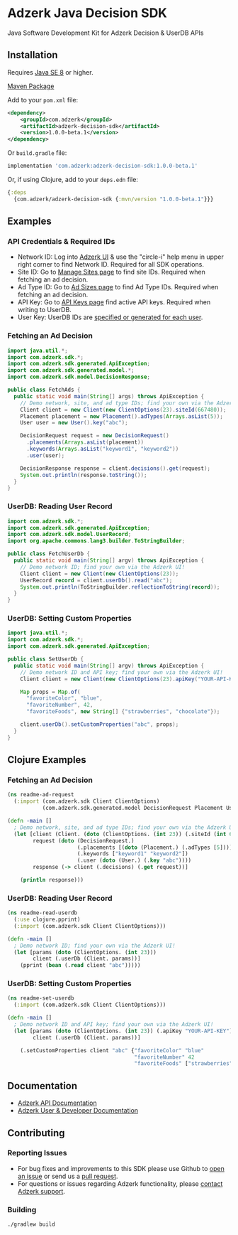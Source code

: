 # Adzerk Java Decision SDK

Java Software Development Kit for Adzerk Decision & UserDB APIs

## Installation

Requires [Java SE 8](https://en.wikipedia.org/wiki/Java_version_history) or higher.

[Maven Package](https://search.maven.org/artifact/com.adzerk/adzerk-decision-sdk)

Add to your `pom.xml` file:

```xml
<dependency>
    <groupId>com.adzerk</groupId>
    <artifactId>adzerk-decision-sdk</artifactId>
    <version>1.0.0-beta.1</version>
</dependency>
```

Or `build.gradle` file:

```gradle
implementation 'com.adzerk:adzerk-decision-sdk:1.0.0-beta.1'
```

Or, if using Clojure, add to your `deps.edn` file:

```clojure
{:deps
  {com.adzerk/adzerk-decision-sdk {:mvn/version "1.0.0-beta.1"}}}
```

## Examples

### API Credentials & Required IDs

- Network ID: Log into [Adzerk UI](https://app.adzerk.com/) & use the "circle-i" help menu in upper right corner to find Network ID. Required for all SDK operations.
- Site ID: Go to [Manage Sites page](https://app.adzerk.com/#!/sites/) to find site IDs. Required when fetching an ad decision.
- Ad Type ID: Go to [Ad Sizes page](https://app.adzerk.com/#!/ad-sizes/) to find Ad Type IDs. Required when fetching an ad decision.
- API Key: Go to [API Keys page](https://app.adzerk.com/#!/api-keys/) find active API keys. Required when writing to UserDB.
- User Key: UserDB IDs are [specified or generated for each user](https://dev.adzerk.com/reference/userdb#passing-the-userkey).

### Fetching an Ad Decision

```java
import java.util.*;
import com.adzerk.sdk.*;
import com.adzerk.sdk.generated.ApiException;
import com.adzerk.sdk.generated.model.*;
import com.adzerk.sdk.model.DecisionResponse;

public class FetchAds {
  public static void main(String[] args) throws ApiException {
    // Demo network, site, and ad type IDs; find your own via the Adzerk UI!
    Client client = new Client(new ClientOptions(23).siteId(667480));
    Placement placement = new Placement().adTypes(Arrays.asList(5));
    User user = new User().key("abc");

    DecisionRequest request = new DecisionRequest()
      .placements(Arrays.asList(placement))
      .keywords(Arrays.asList("keyword1", "keyword2"))
      .user(user);

    DecisionResponse response = client.decisions().get(request);
    System.out.println(response.toString());
  }  
}
```

### UserDB: Reading User Record

```java
import com.adzerk.sdk.*;
import com.adzerk.sdk.generated.ApiException;
import com.adzerk.sdk.model.UserRecord;
import org.apache.commons.lang3.builder.ToStringBuilder;

public class FetchUserDb {
  public static void main(String[] argv) throws ApiException {
    // Demo network ID; find your own via the Adzerk UI!    
    Client client = new Client(new ClientOptions(23));
    UserRecord record = client.userDb().read("abc");
    System.out.println(ToStringBuilder.reflectionToString(record));
  }  
}
```

### UserDB: Setting Custom Properties

```java
import java.util.*;
import com.adzerk.sdk.*;
import com.adzerk.sdk.generated.ApiException;

public class SetUserDb {
  public static void main(String[] argv) throws ApiException {
    // Demo network ID and API key; find your own via the Adzerk UI!
    Client client = new Client(new ClientOptions(23).apiKey("YOUR-API-KEY"));

    Map props = Map.of(
      "favoriteColor", "blue",
      "favoriteNumber", 42,
      "favoriteFoods", new String[] {"strawberries", "chocolate"});

    client.userDb().setCustomProperties("abc", props);
  }
}
```

<!-- ### Logging Example

TBD: ....... -->

## Clojure Examples

### Fetching an Ad Decision

```clojure
(ns readme-ad-request
  (:import (com.adzerk.sdk Client ClientOptions)
           (com.adzerk.sdk.generated.model DecisionRequest Placement User)))

(defn -main []
  ; Demo network, site, and ad type IDs; find your own via the Adzerk UI!
  (let [client (Client. (doto (ClientOptions. (int 23)) (.siteId (int 667480))))
        request (doto (DecisionRequest.)
                      (.placements [(doto (Placement.) (.adTypes [5]))])
                      (.keywords ["keyword1" "keyword2"])
                      (.user (doto (User.) (.key "abc"))))
        response (-> client (.decisions) (.get request))]

    (println response)))
```

### UserDB: Reading User Record

```clojure
(ns readme-read-userdb
  (:use clojure.pprint)
  (:import (com.adzerk.sdk Client ClientOptions)))

(defn -main []
  ; Demo network ID; find your own via the Adzerk UI!
  (let [params (doto (ClientOptions. (int 23)))
        client (.userDb (Client. params))]
    (pprint (bean (.read client "abc")))))
```

### UserDB: Setting Custom Properties

```clojure
(ns readme-set-userdb
  (:import (com.adzerk.sdk Client ClientOptions)))

(defn -main []
  ; Demo network ID and API key; find your own via the Adzerk UI!
  (let [params (doto (ClientOptions. (int 23)) (.apiKey "YOUR-API-KEY"))
        client (.userDb (Client. params))]

    (.setCustomProperties client "abc" {"favoriteColor" "blue"
                                        "favoriteNumber" 42
                                        "favoriteFoods" ["strawberries", "chocolate"]})))
```

## Documentation

- [Adzerk API Documentation](https://dev.adzerk.com/reference)
- [Adzerk User & Developer Documentation](https://dev.adzerk.com/docs)

## Contributing

### Reporting Issues

- For bug fixes and improvements to this SDK please use Github to [open an issue](https://github.com/adzerk/adzerk-decision-sdk-java/issues) or send us a [pull request](https://github.com/adzerk/adzerk-decision-sdk-java/pulls).
- For questions or issues regarding Adzerk functionality, please [contact Adzerk support](https://adzerk.com/help/).

### Building

```
./gradlew build
```
